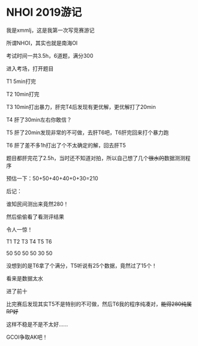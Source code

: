 # NHOI 2019游记

我是xmmlj，这是我第一次写竞赛游记

所谓NHOI，其实也就是南海OI

考试时间一共3.5h，6道题，满分300

进入考场，打开题目

T1 5min打完

T2 10min打完

T3 10min打出暴力，肝完T4后发现有更优解，更优解打了20min

T4 肝了30min左右你敢信？

T5 肝了20min发现非常的不可做，去肝T6吧，T6肝完回来打个暴力跑

T6 肝了差不多1h打出了个不太确定的解，回去肝T5

题目都肝完花了2.5h，当时还不知道对拍，所以自己想了几个~~很水的~~数据测测程序

预估一下：50+50+40+40+0+30=210

后记：

谁知民间测出来竟然280！

然后偷偷看了看测评结果

令人一惊！

T1     T2     T3     T4     T5     T6

50     50     50     50     30     50

没想到的是T6拿了个满分，T5听说有25个数据，竟然过了15个！

看来是数据太水

进了前十

比完赛后发现其实T5不是特别的不可做，然后T6我的程序纯凑对，~~能得280纯属RP好~~

这样不稳是不是不太好......

GCOI争取AK吧！
